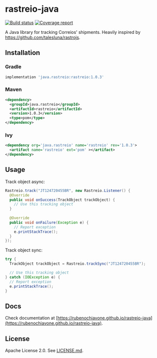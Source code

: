 # rastreio-java

[![Build status](https://gitlab.com/rubenochiavone/rastreio-java/badges/master/pipeline.svg)](https://gitlab.com/rubenochiavone/rastreio-java/-/commits/master) [![Coverage report](https://gitlab.com/rubenochiavone/rastreio-java/badges/master/coverage.svg)](https://gitlab.com/rubenochiavone/rastreio-java/-/commits/master)

A Java library for tracking Correios' shipments. Heavily inspired by https://github.com/talesluna/rastrojs.

## Installation

### Gradle

```groovy
implementation 'java.rastreio:rastreio:1.0.3'
```

### Maven

```xml
<dependency>
  <groupId>java.rastreio</groupId>
  <artifactId>rastreio</artifactId>
  <version>1.0.3</version>
  <type>pom</type>
</dependency>
```

### Ivy

```xml
<dependency org='java.rastreio' name='rastreio' rev='1.0.3'>
  <artifact name='rastreio' ext='pom' ></artifact>
</dependency>
```

## Usage

Track object async:

```java
Rastreio.track("JT124720455BR", new Rastreio.Listener() {
  @Override
  public void onSuccess(TrackObject trackObject) {
    // Use this tracking object
  }
   
  @Override
  public void onFailure(Exception e) {
    // Report exception
    e.printStackTrace();
  }
});
```

Track object sync:

```java
try {
  TrackObject trackObject = Rastreio.trackSync("JT124720455BR");

  // Use this tracking object
} catch (IOException e) {
  // Report exception
  e.printStackTrace();
}
```

## Docs

Check documentation at [https://rubenochiavone.github.io/rastreio-java](https://rubenochiavone.github.io/rastreio-java).

## License

Apache License 2.0. See [LICENSE.md](LICENSE.md).
